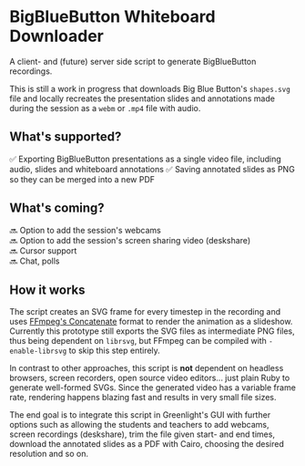 
# BigBlueButton Whiteboard Downloader

A client- and (future) server side script to generate BigBlueButton recordings.

This is still a work in progress that downloads Big Blue Button's `shapes.svg` file and locally recreates the presentation slides and annotations made during the session as a `webm` or `.mp4` file with audio.

## What's supported?

✅  Exporting BigBlueButton presentations as a single video file, including audio, slides and whiteboard annotations
✅  Saving annotated slides as PNG so they can be merged into a new PDF

## What's coming?

🔜  Option to add the session's webcams <br />
🔜  Option to add the session's screen sharing video (deskshare) <br />
🔜  Cursor support <br />
🔜  Chat, polls <br />

## How it works


The script creates an SVG frame for every timestep in the recording and uses [FFmpeg's Concatenate](https://trac.ffmpeg.org/wiki/Slideshow) format to render the animation as a slideshow. Currently this prototype still exports the SVG files as intermediate PNG files, thus being dependent on `librsvg`, but FFmpeg can be compiled with `-enable-librsvg` to skip this step entirely.

In contrast to other approaches, this script is **not** dependent on headless browsers, screen recorders, open source video editors... just plain Ruby to generate well-formed SVGs. Since the generated video has a variable frame rate, rendering happens blazing fast and results in very small file sizes.

The end goal is to integrate this script in Greenlight's GUI with further options such as allowing the students and teachers to add webcams, screen recordings (deskshare), trim the file given start- and end times, download the annotated slides as a PDF with Cairo, choosing the desired resolution and so on.
